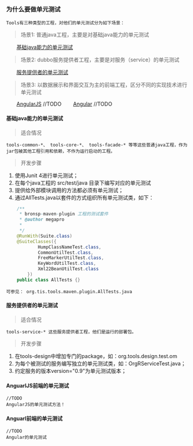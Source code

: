 
### 为什么要做单元测试

	Tools有三种类型的工程，对他们的单元测试分为如下场景：

>场景1: 普通java工程，主要是对基础java能力的单元测试

&emsp;&emsp;[基础java能力的单元测试](#基础java能力的单元测试 "")

>场景2: dubbo服务提供者工程，主要是对服务（service）的单元测试

&emsp;&emsp;[服务提供者的单元测试](#服务提供者的单元测试 "")

>场景3: 以数据展示和界面交互为主的前端工程，区分不同的实现技术进行单元测试
	
&emsp;&emsp;[AngularJS](#AnguarlJS前端的单元测试 "AngularJs") //TODO
&emsp;&emsp;[Angular](#Anguarl前端的单元测试 "Angular") //TODO

#### 基础java能力的单元测试

>适合情况

	tools-common-*、 tools-core-*、 tools-facade-* 等等这些普通java工程，作为jar包被其他工程引用和依赖，不作为运行启动的工程。

>开发步骤

1. 使用Junit 4进行单元测试；
1. 在每个java工程的 src/test/java 目录下编写对应的单元测试
1. 提供给外部模块调用的方法都必须有单元测试；
1. 通过AllTests.java以套件的方式组织所有单元测试类，如下：

``` java
	/**
	 * bronsp-maven-plugin 工程的测试套件
	 * @author megapro
	 *
	 */
	@RunWith(Suite.class)
	@SuiteClasses({
			HumpClassNameTest.class,
			CommonUtilTest.class,
			FreeMarkerUtilTest.class,
			KeyWordUtilTest.class,
			Xml22BeanUtilTest.class
		})
	public class AllTests {}
```
	
	可参见： org.tis.tools.maven.plugin.AllTests.java


#### 服务提供者的单元测试

>适合情况

	tools-service-* 这些服务提供者工程，他们是运行的部署包。

>开发步骤

1. 在tools-design中增加专门的package，如：org.tools.design.test.om
1. 为每个被测试的服务编写独立的单元测试类，如：OrgRServiceTest.java；
1. 约定服务的版本version="0.9"为单元测试版本；


#### AnguarlJS前端的单元测试

	//TODO
	AngularJS的单元测试方法！

#### Anguarl前端的单元测试
	
	//TODO
	Angular的单元测试
